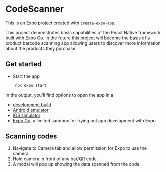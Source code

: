 # CodeScanner

This is an [Expo](https://expo.dev) project created with [`create-expo-app`](https://www.npmjs.com/package/create-expo-app).

This project demonstrates basic capabilities of the React Native framework built with Expo Go. In the future this project will become the basis of a product barcode scanning app allowing users to discover more information about the products they purchase.

## Get started

* Start the app

   ```bash
    npx expo start
   ```

In the output, you'll find options to open the app in a

- [development build](https://docs.expo.dev/develop/development-builds/introduction/)
- [Android emulator](https://docs.expo.dev/workflow/android-studio-emulator/)
- [iOS simulator](https://docs.expo.dev/workflow/ios-simulator/)
- [Expo Go](https://expo.dev/go), a limited sandbox for trying out app development with Expo

## Scanning codes

1. Navigate to Camera tab and allow permission for Expo to use the camera
2. Hold camera in front of any bar/QR code
3. A modal will pop up showing the data scanned from the code

